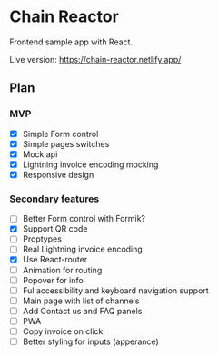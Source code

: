 # Chain Reactor

Frontend sample app with React.

Live version: https://chain-reactor.netlify.app/

## Plan

### MVP

- [x] Simple Form control
- [x] Simple pages switches
- [x] Mock api
- [x] Lightning invoice encoding mocking
- [x] Responsive design

### Secondary features

- [ ] Better Form control with Formik?
- [x] Support QR code
- [ ] Proptypes
- [ ] Real Lightning invoice encoding
- [x] Use React-router
- [ ] Animation for routing
- [ ] Popover for info
- [ ] Ful accessibility and keyboard navigation support
- [ ] Main page with list of channels
- [ ] Add Contact us and FAQ panels
- [ ] PWA
- [ ] Copy invoice on click
- [ ] Better styling for inputs (apperance)
